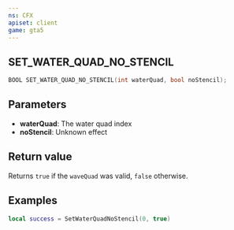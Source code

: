 ```yaml
---
ns: CFX
apiset: client
game: gta5
---
```

## SET_WATER_QUAD_NO_STENCIL

```c
BOOL SET_WATER_QUAD_NO_STENCIL(int waterQuad, bool noStencil);
```

## Parameters
* **waterQuad**: The water quad index
* **noStencil**: Unknown effect

## Return value
Returns `true` if the `waveQuad` was valid, `false` otherwise.

## Examples

```lua
local success = SetWaterQuadNoStencil(0, true)
```

